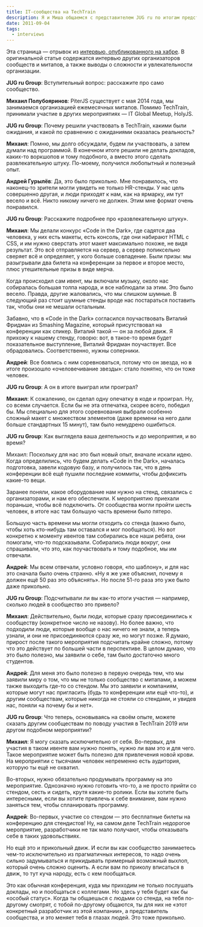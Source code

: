 ```yaml
---
title: IT-сообщества на TechTrain
description: Я и Миша общаемся с представителем JUG ru по итогам представления нашего стенда на конференции Tech Train
date: 2011-09-04
tags:
  - interviews
---
```


Эта страница — отрывок из [интервью, опубликованного на хабре](https://habr.com/ru/company/jugru/blog/450104/). В оригинальной статье содержатся интервью других организаторов сообществ и митапов, а также выводы о сложности и увлекательности организации.

**JUG ru Group**: Вступительный вопрос: расскажите про само сообщество.

**Михаил Полубояринов**: PiterJS существует с мая 2014 года, мы занимаемся организацией ежемесячных митапов. Помимо TechTrain, принимали участие в других мероприятиях — IT Global Meetup, HolyJS.

**JUG ru Group**: Почему решили участвовать в TechTrain, какими были ожидания, и какой по сравнению с ожиданиями оказалась реальность?

**Михаил**: Помню, мы долго обсуждали, будем ли участвовать, а затем думали над программой. В конечном итоге решили не делать докладов, каких-то воркшопов и тому подобного, а вместо этого сделать развлекательную штуку. По-моему, получился любопытный и полезный опыт.

**Андрей Гурылёв**: Да, это было прикольно. Мне понравилось, что наконец-то зрители могли увидеть не только HR-стенды. У нас цель совершенно другая, и люди приходят к нам, как на ярмарку, им тут весело и всё. Никто никому ничего не должен. Этим мне формат очень понравился.

**JUG ru Group**: Расскажите подробнее про «развлекательную штуку».

**Михаил**: Мы делали конкурс «Code in the Dark», где садятся два человека, у них есть макеты, есть консоль, где они набирают HTML с CSS, и им нужно сверстать этот макет максимально похоже, не видя результат. Это всё отправляется на сервер, а сервер попиксельно сверяет всё и определяет, у кого больше совпадение. Были призы: мы разыгрывали два билета на конференции за первое и второе место, плюс утешительные призы в виде мерча.

Когда происходил сам ивент, мы включали музыку, около нас собиралась большая толпа народа, и все наблюдали за этим. Это было весело. Правда, другие жаловались, что мы слишком шумные. В следующий раз стоит шумные стенды вроде нас постараться поставить так, чтобы они не мешали остальным.

Забавно, что в «Code in the Dark» согласился поучаствовать Виталий Фридман из Smashing Magazine, который присутствовал на конференции как спикер. Виталий такой — он за любой движ. Я прихожу к нашему стенду, говорю: вот, в такое-то время будет показательное выступление, Виталий Фридман поучаствует. Все обрадовались. Соответственно, нужны соперники.

**Андрей**: Все боялись с ним соревноваться, потому что он звезда, но в итоге произошло «очеловечивание звезды»: стало понятно, что он тоже человек.

**JUG ru Group**: А он в итоге выиграл или проиграл?

**Михаил**: К сожалению, он сделал одну опечатку в коде и проиграл. Ну, со всеми случается. Если бы не эта отпечатка, скорее всего, победил бы. Мы специально для этого соревнования выбрали особенно сложный макет с множеством элементов (даже времени на него дали больше стандартных 15 минут), там было немудрено ошибиться.



**JUG ru Group**: Как выглядела ваша деятельность и до мероприятия, и во время?

Михаил: Поскольку для нас это был новый опыт, вначале искали идею. Когда определились, что будем делать «Code in the Dark», началась подготовка, завели кодовую базу, и получилось так, что в день конференции всё ещё пушили последние коммиты, чтобы дофиксить какие-то вещи.

Заранее поняли, какое оборудование нам нужно на стенд, связались с организаторами, и нам его обеспечили. К мероприятию приехали пораньше, чтобы всё подключить. От сообщества могли пройти шесть человек, в итоге нас там большую часть времени было пятеро.

Большую часть времени мы могли отходить со стенда (важно было, чтобы хоть кто-нибудь там оставался и мог пообщаться). Но вот конкретно к моменту ивентов там собирались все наши ребята, они помогали, что-то подсказывали. Собирались люди вокруг, они спрашивали, что это, как поучаствовать и тому подобное, мы им отвечали.

**Андрей**: Мы всем отвечали, условно говоря, «по шаблону», и для нас это сначала было очень странно. «Ну я же уже объяснил, почему я должен ещё 50 раз это объяснять». Но после 51-го раза это уже было даже прикольно.

**JUG ru Group**: Подсчитывали ли вы как-то итоги участия — например, сколько людей в сообщество это привело?

**Михаил**: Действительно, были люди, которые сразу присоединились к сообществу (конкретное число не назову). Но более важно, что подходили люди, которые вообще о нас ничего не знали, а теперь узнали, и они не присоединяются сразу же, но могут позже. Я думаю, прирост после такого мероприятия подсчитать крайне сложно, потому что это действует по большей части в перспективе. В целом думаю, что это было полезно, мы заявили о себе, там было достаточно много студентов.

**Андрей**: Для меня это было полезно в первую очередь тем, что мы заявили миру о том, что мы не только сообщество с митапами, а можем также выходить где-то со стендом. Мы это заявили и компаниям, которые могут нас пригласить (будь то конференции или ещё что-то), и другим сообществам, которые никогда не стояли со стендами, и увидев нас, поняли «а почему бы и нет».

**JUG ru Group**: Что теперь, основываясь на своём опыте, можете сказать другим сообществам по поводу участия в TechTrain 2019 или другом подобном мероприятии?

**Михаил**: Я могу сказать исключительно от себя. Во-первых, для участия в таком ивенте вам нужно понять, нужно ли вам это и для чего. Такое мероприятие может быть полезно для привлечения новой крови. На мероприятии с тысячами человек непременно есть аудитория, которую ты ещё не охватил.

Во-вторых, нужно обязательно продумывать программу на это мероприятие. Однозначно нужно готовить что-то, а не просто прийти со стендом, сесть и сидеть, крутя какие-то ролики. Если вы хотите быть интересными, если вы хотите привлечь к себе внимание, вам нужно заняться тем, чтобы спланировать программу.

**Андрей**: Во-первых, участие со стендом — это бесплатные билеты на конференцию для стендистов! Ну, на самом деле TechTrain недорогое мероприятие, разработчики не так мало получают, чтобы отказывать себе в таких удовольствиях.

Но ещё это и прикольный движ. И если вы как сообщество занимаетесь чем-то исключительно из прагматичных интересов, то надо очень сильно задумываться и прикидывать примерный возможный выхлоп, который очень сложно оценить. А если вам по приколу вписаться в движ, то тут куча народу, есть с кем пообщаться.

Это как обычная конференция, куда мы приходим не только послушать доклады, но и пообщаться с коллегами. Но здесь у тебя будет как бы «особый статус». Когда ты общаешься с людьми со стенда, на тебя по-другому смотрят, с тобой по-другому общаются, ты для них не «этот конкретный разработчик из этой компании», а представитель сообщества, и это меняет тебя в глазах людей. Это тоже прикольно.
